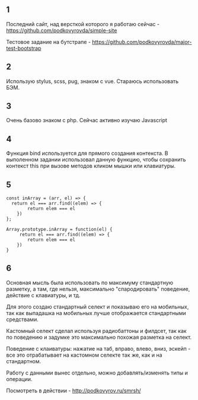 ## 1
Последний сайт, над версткой которого я работаю сейчас - https://github.com/podkovyrovda/simple-site

Тестовое задание на бутстрапе - https://github.com/podkovyrovda/major-test-bootstrap

## 2
Использую stylus, scss, pug, знаком с vue. Стараюсь использовать БЭМ.

## 3
Очень базово знаком с php. Сейчас активно изучаю Javascript

## 4
Функция bind используется для прямого создания контекста. В выполенном задании использовал данную функцию, чтобы сохранить контекст this при вызове методов кликом мышки или клавиатуры.

## 5
```
const inArray = (arr, el) => {
  return el === arr.find((elem) => {
		return elem === el
	})
};

Array.prototype.inArray = function(el) {
	 return el === arr.find((elem) => {
		return elem === el
	})
}
```

## 6
Основная мысль была использовать по максимуму стандартную разметку, а там, где нельзя, максимально "спародировать" поведение, действие с клавиатуры, и тд.

Для этого создаю стандартный селект и показываю его на мобильных, так как выпадашка на мобильных лучше отображается стандартными средствами. 

Кастомный селект сделал используя радиобаттоны и филдсет, так как по поведению и задумке это максимально похожая разметка на селект.

Поведение с клаиватуры: нажатие на таб, вправо, влево, вниз, эскейп - все это отрабатывает на кастомном селекте так же, как и на стандартном.

Работу с данными вынес отдельно, можно добавлять/изменять типы и операции.

Посмотреть в действии - http://podkovyrov.ru/smrsh/